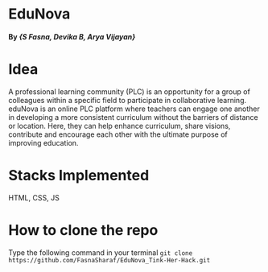 # EduNova
#### By _{S Fasna, Devika B, Arya Vijayan}_
# Idea
A professional learning community (PLC) is an opportunity for a group of colleagues within a specific field to  participate in collaborative learning. eduNova is an online PLC platform where teachers can engage one another in developing a more consistent curriculum without the barriers of distance or location. Here, they can help enhance curriculum, share visions, contribute and encourage each other with the ultimate purpose of improving education.
# Stacks Implemented
HTML, CSS, JS
# How to clone the repo
Type the following command in your terminal
`git clone https://github.com/FasnaSharaf/EduNova_Tink-Her-Hack.git`
